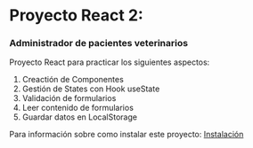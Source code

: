 # Proyecto React 2: 
### Administrador de pacientes veterinarios

Proyecto React para practicar los siguientes aspectos:
  1. Creactión de Componentes
  2. Gestión de States con Hook useState
  3. Validación de formularios
  4. Leer contenido de formularios
  5. Guardar datos en LocalStorage

Para información sobre como instalar este proyecto: [Instalación](docs/.instalation.md)
